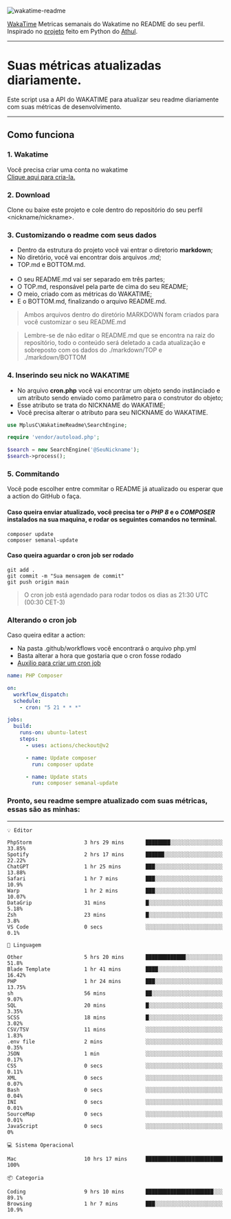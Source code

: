 ![wakatime-readme](https://socialify.git.ci/bymatheus/wakatime-readme/image?description=1&descriptionEditable=M%C3%A9tricas%20semanais%20do%20Wakatime%20no%20seu%20README%20de%20perfil.&font=KoHo&forks=1&language=1&owner=1&pattern=Signal&stargazers=1&theme=Dark)

[WakaTime](https://wakatime.com) Metricas semanais do Wakatime no README do seu perfil. <br>
Inspirado no [projeto](https://github.com/athul/waka-readme) feito em Python do [Athul](https://github.com/athul).
___

# Suas métricas atualizadas diariamente.
Este script usa a API do WAKATIME para atualizar seu readme diariamente com suas métricas de desenvolvimento.

___

## Como funciona

### 1. Wakatime
Você precisa criar uma conta no wakatime <br>
[Clique aqui para cria-la.](https://wakatime.com) 

### 2. Download
Clone ou baixe este projeto e cole dentro do repositório do seu perfil <nickname/nickname>.

### 3. Customizando o readme com seus dados
- Dentro da estrutura do projeto você vai entrar o diretorio **markdown**;  
- No diretório, você vai encontrar dois arquivos *.md*;
- TOP.md e BOTTOM.md.
<br><br>
- O seu README.md vai ser separado em três partes; 
- O TOP.md, responsável pela parte de cima do seu README;
- O meio, criado com as métricas do WAKATIME;
- E o BOTTOM.md, finalizando o arquivo README.md.<br>

> Ambos arquivos dentro do diretório MARKDOWN foram criados para você customizar o seu README.md

> Lembre-se de não editar o README.md que se encontra na raiz do repositório, todo o conteúdo será deletado a cada atualização e sobreposto com os dados do ./markdown/TOP e ./markdown/BOTTOM

### 4. Inserindo seu nick no WAKATIME
- No arquivo **cron.php** você vai encontrar um objeto sendo instânciado e um atributo sendo enviado como parâmetro para o construtor do objeto;
- Esse atributo se trata do NICKNAME do WAKATIME;
- Você precisa alterar o atributo para seu NICKNAME do WAKATIME.

```php
use MplusC\WakatimeReadme\SearchEngine;

require 'vendor/autoload.php';

$search = new SearchEngine('@SeuNickname');
$search->process();
```

### 5. Commitando
Você pode escolher entre commitar o README já atualizado ou esperar que a action do GitHub o faça. <br>

#### Caso queira enviar atualizado, você precisa ter o *PHP 8* e o *COMPOSER* instalados na sua maquina, e rodar os seguintes comandos no terminal.
```composer
composer update
composer semanal-update 
```

#### Caso queira aguardar o cron job ser rodado 
```git 
git add .
git commit -m "Sua mensagem de commit"
git push origin main
```

>O cron job está agendado para rodar todos os dias as 21:30 UTC (00:30 CET-3) 

### Alterando o cron job
Caso queira editar a action:

- Na pasta .github/workflows você encontrará o arquivo php.yml
- Basta alterar a hora que gostaria que o cron fosse rodado
- [Auxilio para criar um cron job](https://crontab.guru)

```yml
name: PHP Composer

on:
  workflow_dispatch:
  schedule:
    - cron: "5 21 * * *"

jobs:
  build:
    runs-on: ubuntu-latest
    steps:
      - uses: actions/checkout@v2

      - name: Update composer
        run: composer update

      - name: Update stats
        run: composer semanal-update
```

### Pronto, seu readme sempre atualizado com suas métricas, essas são as minhas:

___
```text
💡 Editor

PhpStorm                 3 hrs 29 mins       ████████░░░░░░░░░░░░░░░░░     33.85%
Spotify                  2 hrs 17 mins       ██████░░░░░░░░░░░░░░░░░░░     22.22%
ChatGPT                  1 hr 25 mins        ███░░░░░░░░░░░░░░░░░░░░░░     13.88%
Safari                   1 hr 7 mins         ███░░░░░░░░░░░░░░░░░░░░░░      10.9%
Warp                     1 hr 2 mins         ███░░░░░░░░░░░░░░░░░░░░░░     10.07%
DataGrip                 31 mins             █░░░░░░░░░░░░░░░░░░░░░░░░      5.18%
Zsh                      23 mins             █░░░░░░░░░░░░░░░░░░░░░░░░       3.8%
VS Code                  0 secs              ░░░░░░░░░░░░░░░░░░░░░░░░░       0.1%
```
```text
💬 Linguagem

Other                    5 hrs 20 mins       █████████████░░░░░░░░░░░░      51.8%
Blade Template           1 hr 41 mins        ████░░░░░░░░░░░░░░░░░░░░░     16.42%
PHP                      1 hr 24 mins        ███░░░░░░░░░░░░░░░░░░░░░░     13.75%
sh                       56 mins             ██░░░░░░░░░░░░░░░░░░░░░░░      9.07%
SQL                      20 mins             █░░░░░░░░░░░░░░░░░░░░░░░░      3.35%
SCSS                     18 mins             █░░░░░░░░░░░░░░░░░░░░░░░░      3.02%
CSV/TSV                  11 mins             ░░░░░░░░░░░░░░░░░░░░░░░░░      1.83%
.env file                2 mins              ░░░░░░░░░░░░░░░░░░░░░░░░░      0.35%
JSON                     1 min               ░░░░░░░░░░░░░░░░░░░░░░░░░      0.17%
CSS                      0 secs              ░░░░░░░░░░░░░░░░░░░░░░░░░      0.11%
XML                      0 secs              ░░░░░░░░░░░░░░░░░░░░░░░░░      0.07%
Bash                     0 secs              ░░░░░░░░░░░░░░░░░░░░░░░░░      0.04%
INI                      0 secs              ░░░░░░░░░░░░░░░░░░░░░░░░░      0.01%
SourceMap                0 secs              ░░░░░░░░░░░░░░░░░░░░░░░░░      0.01%
JavaScript               0 secs              ░░░░░░░░░░░░░░░░░░░░░░░░░         0%
```
```text
💻 Sistema Operacional

Mac                      10 hrs 17 mins      █████████████████████████       100%
```
```text
📦 Categoria

Coding                   9 hrs 10 mins       ██████████████████████░░░      89.1%
Browsing                 1 hr 7 mins         ███░░░░░░░░░░░░░░░░░░░░░░      10.9%
```
